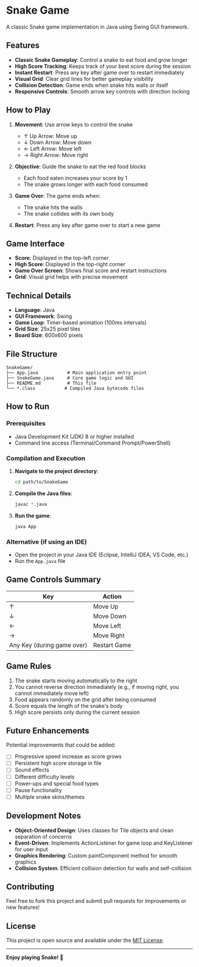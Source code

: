 # Snake Game

A classic Snake game implementation in Java using Swing GUI framework.

## Features

- **Classic Snake Gameplay**: Control a snake to eat food and grow longer
- **High Score Tracking**: Keeps track of your best score during the session
- **Instant Restart**: Press any key after game over to restart immediately
- **Visual Grid**: Clear grid lines for better gameplay visibility
- **Collision Detection**: Game ends when snake hits walls or itself
- **Responsive Controls**: Smooth arrow key controls with direction locking

## How to Play

1. **Movement**: Use arrow keys to control the snake
   - ↑ Up Arrow: Move up
   - ↓ Down Arrow: Move down
   - ← Left Arrow: Move left
   - → Right Arrow: Move right

2. **Objective**: Guide the snake to eat the red food blocks
   - Each food eaten increases your score by 1
   - The snake grows longer with each food consumed

3. **Game Over**: The game ends when:
   - The snake hits the walls
   - The snake collides with its own body

4. **Restart**: Press any key after game over to start a new game

## Game Interface

- **Score**: Displayed in the top-left corner
- **High Score**: Displayed in the top-right corner
- **Game Over Screen**: Shows final score and restart instructions
- **Grid**: Visual grid helps with precise movement

## Technical Details

- **Language**: Java
- **GUI Framework**: Swing
- **Game Loop**: Timer-based animation (100ms intervals)
- **Grid Size**: 25x25 pixel tiles
- **Board Size**: 600x600 pixels

## File Structure

```
SnakeGame/
├── App.java           # Main application entry point
├── SnakeGame.java     # Core game logic and GUI
├── README.md          # This file
└── *.class           # Compiled Java bytecode files
```

## How to Run

### Prerequisites
- Java Development Kit (JDK) 8 or higher installed
- Command line access (Terminal/Command Prompt/PowerShell)

### Compilation and Execution

1. **Navigate to the project directory**:
   ```bash
   cd path/to/SnakeGame
   ```

2. **Compile the Java files**:
   ```bash
   javac *.java
   ```

3. **Run the game**:
   ```bash
   java App
   ```

### Alternative (if using an IDE)
- Open the project in your Java IDE (Eclipse, IntelliJ IDEA, VS Code, etc.)
- Run the `App.java` file

## Game Controls Summary

| Key | Action |
|-----|--------|
| ↑ | Move Up |
| ↓ | Move Down |
| ← | Move Left |
| → | Move Right |
| Any Key (during game over) | Restart Game |

## Game Rules

1. The snake starts moving automatically to the right
2. You cannot reverse direction immediately (e.g., if moving right, you cannot immediately move left)
3. Food appears randomly on the grid after being consumed
4. Score equals the length of the snake's body
5. High score persists only during the current session

## Future Enhancements

Potential improvements that could be added:
- [ ] Progressive speed increase as score grows
- [ ] Persistent high score storage in file
- [ ] Sound effects
- [ ] Different difficulty levels
- [ ] Power-ups and special food types
- [ ] Pause functionality
- [ ] Multiple snake skins/themes

## Development Notes

- **Object-Oriented Design**: Uses classes for Tile objects and clean separation of concerns
- **Event-Driven**: Implements ActionListener for game loop and KeyListener for user input
- **Graphics Rendering**: Custom paintComponent method for smooth graphics
- **Collision System**: Efficient collision detection for walls and self-collision

## Contributing

Feel free to fork this project and submit pull requests for improvements or new features!

## License

This project is open source and available under the [MIT License](LICENSE).

---

**Enjoy playing Snake! 🐍**
